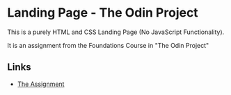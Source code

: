 # Landing Page - The Odin Project

This is a purely HTML and CSS Landing Page (No JavaScript Functionality). 

It is an assignment from the Foundations Course in "The Odin Project" 

## Links
- [The Assignment](https://www.theodinproject.com/lessons/foundations-landing-page) 